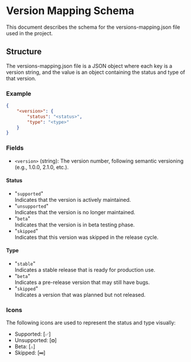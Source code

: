 # Version Mapping Schema

This document describes the schema for the versions-mapping.json file used in the
project.

## Structure

The versions-mapping.json file is a JSON object where each key is a version string,
and the value is an object containing the status and type of that version.

### Example

```json
{
    "<version>": {
        "status": "<status>",
        "type": "<type>"
    }
}
```

### Fields

- `<version>` (string): The version number, following semantic versioning (e.g.,
1.0.0, 2.1.0, etc.).

#### Status

- "`supported`"\
    Indicates that the version is actively maintained.
- "`unsupported`"\
    Indicates that the version is no longer maintained.
- "`beta`"\
    Indicates that the version is in beta testing phase.
- "`skipped`"\
    Indicates that this version was skipped in the release cycle.

#### Type

- "`stable`"\
    Indicates a stable release that is ready for production use.
- "`beta`"\
    Indicates a pre-release version that may still have bugs.
- "`skipped`"\
    Indicates a version that was planned but not released.

### Icons

The following icons are used to represent the status and type visually:

- Supported: [`✅`]
- Unsupported: [`❎`]
- Beta: [`⚠️`]
- Skipped: [`⏭️`]
